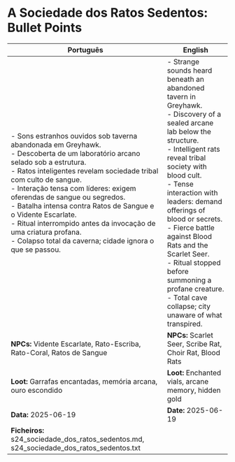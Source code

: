 # A Sociedade dos Ratos Sedentos: Bullet Points

| Português                                                                                                                                                                                                                                                                                                                                                                                                                                                                                       | English                                                                                                                                                                                                                                                                                                                                                                                                                                                        |
| ----------------------------------------------------------------------------------------------------------------------------------------------------------------------------------------------------------------------------------------------------------------------------------------------------------------------------------------------------------------------------------------------------------------------------------------------------------------------------------------------- | -------------------------------------------------------------------------------------------------------------------------------------------------------------------------------------------------------------------------------------------------------------------------------------------------------------------------------------------------------------------------------------------------------------------------------------------------------------- |
| - Sons estranhos ouvidos sob taverna abandonada em Greyhawk.  <br>- Descoberta de um laboratório arcano selado sob a estrutura.  <br>- Ratos inteligentes revelam sociedade tribal com culto de sangue.  <br>- Interação tensa com líderes: exigem oferendas de sangue ou segredos.  <br>- Batalha intensa contra Ratos de Sangue e o Vidente Escarlate.  <br>- Ritual interrompido antes da invocação de uma criatura profana.  <br>- Colapso total da caverna; cidade ignora o que se passou. | - Strange sounds heard beneath an abandoned tavern in Greyhawk.  <br>- Discovery of a sealed arcane lab below the structure.  <br>- Intelligent rats reveal tribal society with blood cult.  <br>- Tense interaction with leaders: demand offerings of blood or secrets.  <br>- Fierce battle against Blood Rats and the Scarlet Seer.  <br>- Ritual stopped before summoning a profane creature.  <br>- Total cave collapse; city unaware of what transpired. |
| **NPCs:** Vidente Escarlate, Rato-Escriba, Rato-Coral, Ratos de Sangue                                                                                                                                                                                                                                                                                                                                                                                                                          | **NPCs:** Scarlet Seer, Scribe Rat, Choir Rat, Blood Rats                                                                                                                                                                                                                                                                                                                                                                                                      |
| **Loot:** Garrafas encantadas, memória arcana, ouro escondido                                                                                                                                                                                                                                                                                                                                                                                                                                   | **Loot:** Enchanted vials, arcane memory, hidden gold                                                                                                                                                                                                                                                                                                                                                                                                          |
| **Data:** 2025-06-19                                                                                                                                                                                                                                                                                                                                                                                                                                                                            | **Date:** 2025-06-19                                                                                                                                                                                                                                                                                                                                                                                                                                           |
| **Ficheiros:** s24_sociedade_dos_ratos_sedentos.md, s24_sociedade_dos_ratos_sedentos.txt                                                                                                                                                                                                                                                                                                                                                                                                        |                                                                                                                                                                                                                                                                                                                                                                                                                                                                |